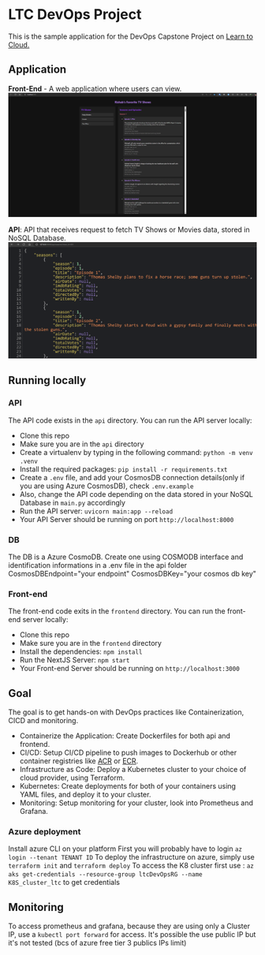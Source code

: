 # LTC DevOps Project

This is the sample application for the DevOps Capstone Project on [Learn to Cloud.](https://learntocloud.guide)

## Application

**Front-End** - A web application where users can view.
![React Frontend application](./images/react-frontend.png)

**API**: API that receives request to fetch TV Shows or Movies data, stored in NoSQL Database.
![API for TV Shows](./images/api-tvshows.png)

## Running locally

### API

The API code exists in the `api` directory. You can run the API server locally:

- Clone this repo
- Make sure you are in the `api` directory
- Create a virtualenv by typing in the following command: `python -m venv .venv`
- Install the required packages: `pip install -r requirements.txt`
- Create a `.env` file, and add your CosmosDB connection details(only if you are using Azure CosmosDB), check  `.env.example`
- Also, change the API code depending on the data stored in your NoSQL Database in `main.py` accordingly
- Run the API server: `uvicorn main:app --reload`
- Your API Server should be running on port `http://localhost:8000`

### DB

The DB is a Azure CosmoDB.
Create one using COSMODB interface and identification informations in a .env file in the api folder
CosmosDBEndpoint="your endpoint"
CosmosDBKey="your cosmos db key"

### Front-end

The front-end code exits in the `frontend` directory. You can run the front-end server locally:

- Clone this repo
- Make sure you are in the `frontend` directory
- Install the dependencies: `npm install`
- Run the NextJS Server: `npm start`
- Your Front-end Server should be running on `http://localhost:3000`

## Goal

The goal is to get hands-on with DevOps practices like Containerization, CICD and monitoring.

- Containerize the Application: Create Dockerfiles for both api and frontend.
- CI/CD: Setup CI/CD pipeline to push images to Dockerhub or other container registries like [ACR](https://azure.microsoft.com/en-us/products/container-registry) or [ECR](https://aws.amazon.com/ecr/).
- Infrastructure as Code: Deploy a Kubernetes cluster to your choice of cloud provider, using Terraform.
- Kubernetes: Create deployments for both of your containers using YAML files, and deploy it to your cluster.
- Monitoring: Setup monitoring for your cluster, look into Prometheus and Grafana.

### Azure deployment
Install azure CLI on your platform
First you will probably have to login `az login --tenant TENANT ID`
To deploy the infrastructure on azure, simply use `terraform init` and `terraform deploy`
To access the K8 cluster first use : `az aks get-credentials --resource-group ltcDevOpsRG --name K8S_cluster_ltc` to get credentials


## Monitoring

To access prometheus and grafana, because they are using only a Cluster IP, use a `kubectl port forward` for access.
It's possible the use public IP but it's not tested (bcs of azure free tier 3 publics IPs limit)